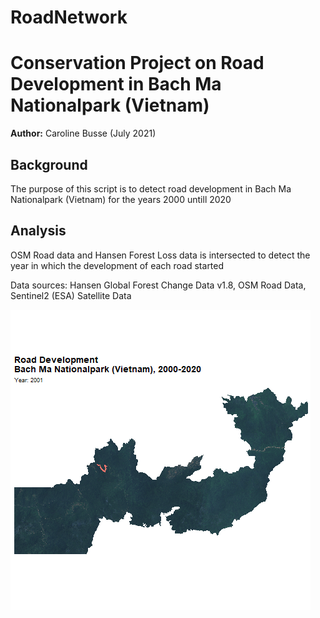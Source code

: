 # RoadNetwork
# **Conservation Project on Road Development in Bach Ma Nationalpark (Vietnam)**

**Author:** Caroline Busse (July 2021)

## **Background**
The purpose of this script is to detect road development in Bach Ma Nationalpark (Vietnam) for the years 2000 untill 2020

## **Analysis**
OSM Road data and Hansen Forest Loss data is intersected to detect the year in which the development of each road started

Data sources: Hansen Global Forest Change Data v1.8, OSM Road Data, Sentinel2 (ESA) Satellite Data

![](RoadDevelopment_Animation.gif)

